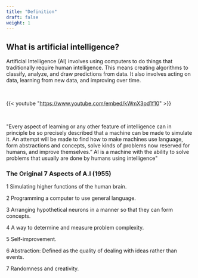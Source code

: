 ```yaml
---
title: "Definition"
draft: false
weight: 1
---
```


## What is artificial intelligence?

Artificial Intelligence (AI) involves using computers to do things that traditionally require human intelligence. This means creating algorithms to classify, analyze, and draw predictions from data. It also involves acting on data, learning from new data, and improving over time.

<br>

{{< youtube "https://www.youtube.com/embed/kWmX3pd1f10" >}}

<br>

"Every aspect of learning or any other feature of intelligence can in principle be so precisely described that a machine can be made to simulate it. An attempt will be made to find how to make machines use language, form abstractions and concepts, solve kinds of problems now reserved for humans, and improve themselves.” AI is a machine with the ability to solve problems that usually are done by humans using intelligence"

### The Original 7 Aspects of A.I (1955) 

1 Simulating higher functions of the human brain. 

2 Programming a computer to use general language. 

3 Arranging hypothetical neurons in a manner so that they can form concepts. 

4 A way to determine and measure problem complexity. 

5 Self-improvement. 

6 Abstraction: Defined as the quality of dealing with ideas rather than events. 

7 Randomness and creativity. 